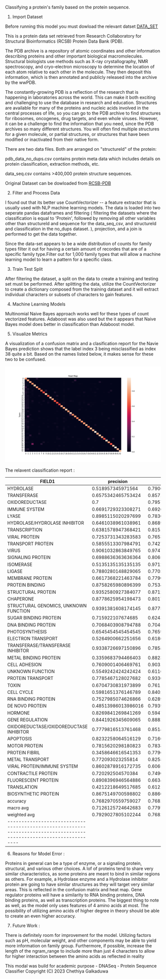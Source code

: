 Classifying a protein's family based on the protein sequence.

1) Import Dataset

Before running this model you must dowload the relevant datset
[DATA_SET](https://drive.google.com/drive/folders/1K_3DtAUWUvlC-b20Sg3SBnvdnSlZRee0?usp=share_link)

This is a protein data set retrieved from Research Collaboratory for Structural Bioinformatics (RCSB) Protein Data Bank (PDB).

The PDB archive is a repository of atomic coordinates and other information describing proteins and other important biological macromolecules. Structural biologists use methods such as X-ray crystallography, NMR spectroscopy, and cryo-electron microscopy to determine the location of each atom relative to each other in the molecule. They then deposit this information, which is then annotated and publicly released into the archive by the wwPDB.

The constantly-growing PDB is a reflection of the research that is happening in laboratories across the world. This can make it both exciting and challenging to use the database in research and education. Structures are available for many of the proteins and nucleic acids involved in the central processes of life, so you can go to the PDB archive to find structures for ribosomes, oncogenes, drug targets, and even whole viruses. However, it can be a challenge to find the information that you need, since the PDB archives so many different structures. You will often find multiple structures for a given molecule, or partial structures, or structures that have been modified or inactivated from their native form.

There are two data files. Both are arranged on "structureId" of the protein:

pdb_data_no_dups.csv contains protein meta data which includes details on protein classification, extraction methods, etc.

data_seq.csv contains >400,000 protein structure sequences.

Original Dataset can be dowloaded from [RCSB-PDB](https://www.rcsb.org)

2) Filter and Process Data

I found out that its better use CountVectorizer -- a feature extractor that is usually used with NLP machine learning models.
The data is loaded into two seperate pandas dataframes and filtering ( filtering the datasets where the classification is equal to 'Protein', followed by removing all other variables other than structureId and sequence for the data_seq_csv, and structureId and classification in the no_dups dataset. ), projection, and a join is performed to get the data together.

Since the data-set appears to be a wide distribution of counts for family types filter it out for having a certain amount of recordes that are of a specific family type.Filter out for 1,000 family types that will allow a machine learning model to learn a pattern for a specific class.

3) Train Test Split

After filtering the dataset, a split on the data to create a training and testing set must be performed. 
After splitting the data, utilize the CountVectorizer to create a dictionary composed from the training dataset and it will extract individual characters or subsets of characters to gain features.


4) Machine Learning Models

Multinomial Naive Bayes approach works well for these types of count vectorized features. Adaboost was also used but the it appears that Naive Bayes model does better in classification than Adaboost model.

5) Visualize Metrics

A visualization of a confusion matrix and a clasification report for the Navie Bayes prediction shows that the label index 3 being misclassified as index 38 quite a bit. Based on the names listed below, it makes sense for these two to be confused.

![Heat_Map](https://github.com/chey97/ProteinSeq_Classifier/blob/47242111421619c21bc7565cdbb50fc1cbfa70ad/plots/Heat%20Map.png)

The relavent classification report : 

|FIELD1                                 |precision          |recall            |f1-score          |support           |
|---------------------------------------|-------------------|------------------|------------------|------------------|
|HYDROLASE                              |0.518957345971564  |0.7906137184115524|0.626609442060086 |277.0             |
|TRANSFERASE                            |0.6575342465753424 |0.8571428571428571|0.7441860465116279|224.0             |
|OXIDOREDUCTASE                         |0.7                |0.7957166392092258|0.7447956823438704|607.0             |
|IMMUNE SYSTEM                          |0.6691729323308271 |0.6926070038910506|0.6806883365200764|514.0             |
|LYASE                                  |0.8985115020297699 |0.7830188679245284|0.8367989918084435|848.0             |
|HYDROLASE/HYDROLASE INHIBITOR          |0.6461038961038961 |0.868995633187773 |0.7411545623836127|229.0             |
|TRANSCRIPTION                          |0.6381578947368421 |0.8151260504201681|0.7158671586715868|357.0             |
|VIRAL PROTEIN                          |0.7253731343283583 |0.7653543307086614|0.7448275862068966|635.0             |
|TRANSPORT PROTEIN                      |0.5855513307984791 |0.7427652733118971|0.6548547129695252|622.0             |
|VIRUS                                  |0.9061032863849765 |0.9747474747474747|0.9391727493917273|198.0             |
|SIGNALING PROTEIN                      |0.6988636363636364 |0.8065573770491803|0.7488584474885844|305.0             |
|ISOMERASE                              |0.5135135135135135 |0.9712460063897763|0.6718232044198895|313.0             |
|LIGASE                                 |0.7880280148829065 |0.7703252032520326|0.7790760575570702|9348.0            |
|MEMBRANE PROTEIN                       |0.6617368221463784 |0.7790178571428571|0.7156038548287881|2240.0            |
|PROTEIN BINDING                        |0.8758265980896399 |0.7534766118836915|0.8100577641862046|3164.0            |
|STRUCTURAL PROTEIN                     |0.9352580927384077 |0.8712306438467807|0.9021097046413503|1227.0            |
|CHAPERONE                              |0.8778625954198473 |0.8017928286852589|0.838105153565851 |1004.0            |
|STRUCTURAL GENOMICS, UNKNOWN FUNCTION  |0.9391381608174145 |0.8775425487754255|0.9072961373390559|2409.0            |
|SUGAR BINDING PROTEIN                  |0.715922107674685  |0.6243756243756243|0.6670224119530417|1001.0            |
|DNA BINDING PROTEIN                    |0.7068403908794788 |0.7045454545454546|0.7056910569105692|616.0             |
|PHOTOSYNTHESIS                         |0.6545454545454545 |0.7659574468085106|0.7058823529411765|235.0             |
|ELECTRON TRANSPORT                     |0.5264900662251656 |0.6186770428015564|0.5688729874776386|257.0             |
|TRANSFERASE/TRANSFERASE INHIBITOR      |0.9338726697150896 |0.7858517093384638|0.8534919231696536|6757.0            |
|METAL BINDING PROTEIN                  |0.3359683794466403 |0.8823529411764706|0.4866412213740458|289.0             |
|CELL ADHESION                          |0.7609001406469761 |0.9031719532554258|0.8259541984732826|599.0             |
|UNKNOWN FUNCTION                       |0.5549242424242424 |0.6116910229645094|0.5819265143992055|958.0             |
|PROTEIN TRANSPORT                      |0.7785467128027682 |0.9336099585062241|0.8490566037735849|241.0             |
|TOXIN                                  |0.6704730831973899 |0.7611111111111111|0.7129228100607112|540.0             |
|CELL CYCLE                             |0.5981651376146789 |0.8402061855670103|0.6988210075026795|388.0             |
|RNA BINDING PROTEIN                    |0.7527985074626866 |0.6289945440374123|0.6853503184713375|1283.0            |
|DE NOVO PROTEIN                        |0.48513986013986016|0.7939914163090128|0.6022788931090614|699.0             |
|HORMONE                                |0.8269841269841269 |0.5947488584474886|0.6918990703851262|876.0             |
|GENE REGULATION                        |0.8441926345609065 |0.8882265275707899|0.8656499636891795|671.0             |
|OXIDOREDUCTASE/OXIDOREDUCTASE INHIBITOR|0.7779816513761468 |0.8514056224899599|0.8130393096836052|498.0             |
|APOPTOSIS                              |0.8232258064516129 |0.7160493827160493|0.765906362545018 |1782.0            |
|MOTOR PROTEIN                          |0.7815620298180823 |0.7838134430727023|0.7826861173892198|7290.0            |
|PROTEIN FIBRIL                         |0.3458646616541353 |0.7796610169491526|0.4791666666666667|590.0             |
|METAL TRANSPORT                        |0.772093023255814  |0.8258706467661692|0.7980769230769231|201.0             |
|VIRAL PROTEIN/IMMUNE SYSTEM            |0.8602878916172735 |0.6065671641791045|0.711484593837535 |1675.0            |
|CONTRACTILE PROTEIN                    |0.720292504570384  |0.7490494296577946|0.7343895619757689|526.0             |
|FLUORESCENT PROTEIN                    |0.8908396946564886 |0.6634451392836839|0.7605083088954057|1759.0            |
|TRANSLATION                            |0.4212218649517685 |0.6121495327102804|0.4990476190476191|214.0             |
|BIOSYNTHETIC PROTEIN                   |0.8675149700598802 |0.886085626911315 |0.8767019667170952|1308.0            |
|accuracy                               |0.7682970559759027 |0.7682970559759027|0.7682970559759027|0.7682970559759027|
|macro avg                              |0.7126125724642683 |0.7797415285472434|0.7331245199167302|55774.0           |
|weighted avg                           |0.7929027805102244 |0.7682970559759027|0.7741092058773669|55774.0           |
|--------------------------------------------------------------------------------------------------------------------|

6) Reasons for Model Error : 

Proteins in general can be a type of enzyme, or a signaling protein, structural, and various other choices. A lof of proteins tend to share very similar characteristics, as some proteins are meant to bind in similar regions as others. For example, a Hydrolase enzyme and a Hydrolase inhibitor protein are going to have similar structures as they will target very similar areas. This is reflected in the confusion matrix and heat map. Gene regulator proteins will have a similarity to RNA binding proteins, DNA binding proteins, as well as transcription proteins. The biggest thing to note as well, as the model only uses features of 4 amino acids at most. The possibility of utilizing amino acids of higher degree in theory should be able to create an even higher accuracy.

7) Future Work : 

There is definitely room for improvement for the model. Utilizing factors such as pH, molecular weight, and other components may be able to yield more information on family group. Furthermore, if possible, increase the length of the ngram_range to include more than just 4 characters to allow for higher interaction between the amino acids as reflected in reality

This modal was build for academic purpose - DNASeq - Protein Sequence Classifier Copyright (C) 2023  Chethiya Galkaduwa



